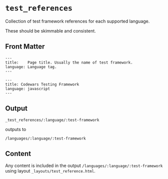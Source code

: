 # `test_references`

Collection of test framework references for each supported language.

These should be skimmable and consistent.

## Front Matter

```
---
title:    Page title. Usually the name of test framework.
language: Language tag.
---
```

```
---
title: Codewars Testing Framework
language: javascript
---
```

## Output

`_test_references/:language/:test-framework`

outputs to

`/languages/:language/:test-framework`


## Content

Any content is included in the output `/languages/:language/:test-framework`
using layout `_layouts/test_reference.html`.
